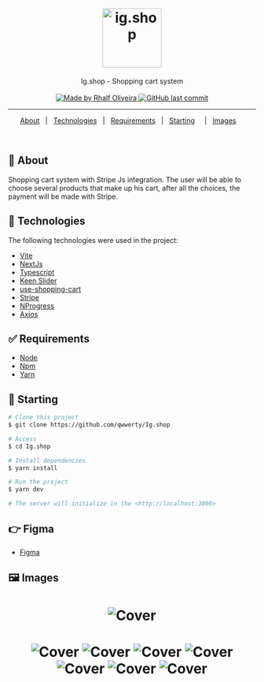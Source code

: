 <h1 align="center">

<img src=".github/images/logo.png" alt="ig.shop" width="120px"/>

</h1>

<p align="center">
  Ig.shop - Shopping cart system
  <br>
  <br>

  <a href="www.linkedin.com/in/rhalfoliveira">
    <img alt="Made by Rhalf Oliveira" src="https://img.shields.io/badge/made%20by-Rhalf%20Oliveira-%237519C1">
  </a>

  <a href="https://github.com/qwwerty/letmeask/commits/master">
    <img alt="GitHub last commit" src="https://img.shields.io/github/last-commit/qwwerty/letmeask">
  </a>

</p>

---

<p align="center">
  <a href="#dart-sobre">About</a> &#xa0; | &#xa0; 
  <a href="#rocket-tecnologias">Technologies</a> &#xa0; | &#xa0;
  <a href="#white_check_mark-requerimentos">Requirements</a> &#xa0; | &#xa0;
  <a href="#checkered_flag-começando">Starting</a> &#xa0; &#xa0; | &#xa0;
  <a href="#framed_picture-imagens">Images</a> &#xa0; &#xa0;
</p>

<br>

## :dart: About ##

Shopping cart system with Stripe Js integration. The user will be able to choose several products that make up his cart, after all the choices, the payment will be made with Stripe.

## :rocket: Technologies ##

The following technologies were used in the project:

- [Vite](https://vitejs.dev/)
- [NextJs](https://nextjs.org/)
- [Typescript](https://www.typescriptlang.org/)
- [Keen Slider](https://keen-slider.io/)
- [use-shopping-cart](https://useshoppingcart.com/)
- [Stripe](https://stripe.com/en-br)
- [NProgress](https://ricostacruz.com/nprogress/)
- [Axios](https://axios-http.com/)



## :white_check_mark: Requirements ##

- [Node](https://nodejs.org/en/)
- [Npm](https://www.npmjs.com/)
- [Yarn](https://yarnpkg.com/lang/en/)

## :checkered_flag: Starting ##

```bash
# Clone this project
$ git clone https://github.com/qwwerty/Ig.shop

# Access
$ cd Ig.shop

# Install dependencies
$ yarn install

# Run the project
$ yarn dev

# The server will initialize in the <http://localhost:3000>
```
## :point_right: Figma ##
- [Figma](https://www.figma.com/file/Kc8HVxwGUB0BrApZrPY6jk/Ignite-Shop-2.0-(Copy)?node-id=0%3A1&t=scE5guMtOlnqQvnf-1)

## :framed_picture: Images ##

<h1 align="center">
    <img alt="Cover" src = "./.github/images/cover.png" />
</h1>

<h1 align="center">
    <img alt="Cover" src = "./.github/images/image-1.png" />
    <img alt="Cover" src = "./.github/images/image-2.png" />
    <img alt="Cover" src = "./.github/images/image-3.png" />
    <img alt="Cover" src = "./.github/images/image-4.png" />
    <img alt="Cover" src = "./.github/images/image-5.png" />
    <img alt="Cover" src = "./.github/images/image-6.png" />
    <img alt="Cover" src = "./.github/images/image-7.png" />
</h1>
